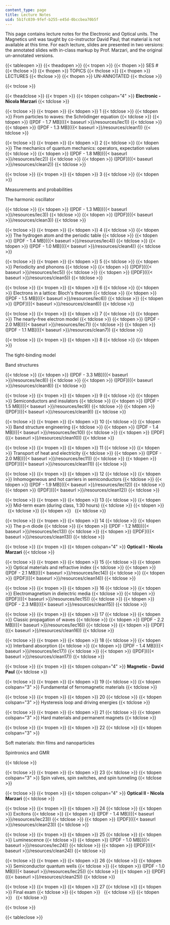 ```yaml
---
content_type: page
title: Lecture Notes
uid: 5b1fc039-9fef-b255-e45d-0bccbea70b5f
---
```


This page contains lecture notes for the Electronic and Optical units. The Magnetics unit was taught by co-instructor David Paul; that material is not available at this time. For each lecture, slides are presented in two versions: the annotated slides with in-class markup by Prof. Marzari, and the original un-annotated versions.

{{< tableopen >}}
{{< theadopen >}}
{{< tropen >}}
{{< thopen >}}
SES #
{{< thclose >}}
{{< thopen >}}
TOPICS
{{< thclose >}}
{{< thopen >}}
LECTURES
{{< thclose >}}
{{< thopen >}}
UN-ANNOTATED
{{< thclose >}}

{{< trclose >}}

{{< theadclose >}}
{{< tropen >}}
{{< tdopen colspan="4" >}}
**Electronic - Nicola Marzari**
{{< tdclose >}}

{{< trclose >}}
{{< tropen >}}
{{< tdopen >}}
1
{{< tdclose >}}
{{< tdopen >}}
From particles to waves: the Schrödinger equation
{{< tdclose >}}
{{< tdopen >}}
([PDF - 1.7 MB]({{< baseurl >}}/resources/lec1))
{{< tdclose >}}
{{< tdopen >}}
([PDF - 1.3 MB]({{< baseurl >}}/resources/clean1))
{{< tdclose >}}

{{< trclose >}}
{{< tropen >}}
{{< tdopen >}}
2
{{< tdclose >}}
{{< tdopen >}}
The mechanics of quantum mechanics: operators, expectation values
{{< tdclose >}}
{{< tdopen >}}
([PDF - 1.8 MB]({{< baseurl >}}/resources/lec2))
{{< tdclose >}}
{{< tdopen >}}
([PDF]({{< baseurl >}}/resources/clean2))
{{< tdclose >}}

{{< trclose >}}
{{< tropen >}}
{{< tdopen >}}
3
{{< tdclose >}}
{{< tdopen >}}


Measurements and probabilities

The harmonic oscillator


{{< tdclose >}}
{{< tdopen >}}
([PDF - 1.3 MB]({{< baseurl >}}/resources/lec3))
{{< tdclose >}}
{{< tdopen >}}
([PDF]({{< baseurl >}}/resources/clean3))
{{< tdclose >}}

{{< trclose >}}
{{< tropen >}}
{{< tdopen >}}
4
{{< tdclose >}}
{{< tdopen >}}
The hydrogen atom and the periodic table
{{< tdclose >}}
{{< tdopen >}}
([PDF - 1.4 MB]({{< baseurl >}}/resources/lec4))
{{< tdclose >}}
{{< tdopen >}}
([PDF - 1.0 MB]({{< baseurl >}}/resources/clean4))
{{< tdclose >}}

{{< trclose >}}
{{< tropen >}}
{{< tdopen >}}
5
{{< tdclose >}}
{{< tdopen >}}
Periodicity and phonons
{{< tdclose >}}
{{< tdopen >}}
([PDF]({{< baseurl >}}/resources/lec5))
{{< tdclose >}}
{{< tdopen >}}
([PDF]({{< baseurl >}}/resources/clean5))
{{< tdclose >}}

{{< trclose >}}
{{< tropen >}}
{{< tdopen >}}
6
{{< tdclose >}}
{{< tdopen >}}
Electrons in a lattice: Bloch's theorem
{{< tdclose >}}
{{< tdopen >}}
([PDF - 1.5 MB]({{< baseurl >}}/resources/lec6))
{{< tdclose >}}
{{< tdopen >}}
([PDF]({{< baseurl >}}/resources/clean6))
{{< tdclose >}}

{{< trclose >}}
{{< tropen >}}
{{< tdopen >}}
7
{{< tdclose >}}
{{< tdopen >}}
The nearly-free electron model
{{< tdclose >}}
{{< tdopen >}}
([PDF - 2.0 MB]({{< baseurl >}}/resources/lec7))
{{< tdclose >}}
{{< tdopen >}}
([PDF - 1.1 MB]({{< baseurl >}}/resources/clean7))
{{< tdclose >}}

{{< trclose >}}
{{< tropen >}}
{{< tdopen >}}
8
{{< tdclose >}}
{{< tdopen >}}


The tight-binding model

Band structures


{{< tdclose >}}
{{< tdopen >}}
([PDF - 3.3 MB]({{< baseurl >}}/resources/lec8))
{{< tdclose >}}
{{< tdopen >}}
([PDF]({{< baseurl >}}/resources/clean8))
{{< tdclose >}}

{{< trclose >}}
{{< tropen >}}
{{< tdopen >}}
9
{{< tdclose >}}
{{< tdopen >}}
Semiconductors and insulators
{{< tdclose >}}
{{< tdopen >}}
([PDF - 1.5 MB]({{< baseurl >}}/resources/lec9))
{{< tdclose >}}
{{< tdopen >}}
([PDF]({{< baseurl >}}/resources/clean9))
{{< tdclose >}}

{{< trclose >}}
{{< tropen >}}
{{< tdopen >}}
10
{{< tdclose >}}
{{< tdopen >}}
Band structure engineering
{{< tdclose >}}
{{< tdopen >}}
([PDF - 1.4 MB]({{< baseurl >}}/resources/lec10))
{{< tdclose >}}
{{< tdopen >}}
([PDF]({{< baseurl >}}/resources/clean10))
{{< tdclose >}}

{{< trclose >}}
{{< tropen >}}
{{< tdopen >}}
11
{{< tdclose >}}
{{< tdopen >}}
Transport of heat and electricity
{{< tdclose >}}
{{< tdopen >}}
([PDF - 2.0 MB]({{< baseurl >}}/resources/lec11))
{{< tdclose >}}
{{< tdopen >}}
([PDF]({{< baseurl >}}/resources/clean11))
{{< tdclose >}}

{{< trclose >}}
{{< tropen >}}
{{< tdopen >}}
12
{{< tdclose >}}
{{< tdopen >}}
Inhomogeneous and hot carriers in semiconductors
{{< tdclose >}}
{{< tdopen >}}
([PDF - 1.9 MB]({{< baseurl >}}/resources/lec12))
{{< tdclose >}}
{{< tdopen >}}
([PDF]({{< baseurl >}}/resources/clean12))
{{< tdclose >}}

{{< trclose >}}
{{< tropen >}}
{{< tdopen >}}
13
{{< tdclose >}}
{{< tdopen >}}
Mid-term exam (during class, 1:30 hours)
{{< tdclose >}}
{{< tdopen >}}
 
{{< tdclose >}}
{{< tdopen >}}
 
{{< tdclose >}}

{{< trclose >}}
{{< tropen >}}
{{< tdopen >}}
14
{{< tdclose >}}
{{< tdopen >}}
The p-n diode
{{< tdclose >}}
{{< tdopen >}}
([PDF - 1.2 MB]({{< baseurl >}}/resources/lec13))
{{< tdclose >}}
{{< tdopen >}}
([PDF]({{< baseurl >}}/resources/clean13))
{{< tdclose >}}

{{< trclose >}}
{{< tropen >}}
{{< tdopen colspan="4" >}}
**Optical I - Nicola Marzari**
{{< tdclose >}}

{{< trclose >}}
{{< tropen >}}
{{< tdopen >}}
15
{{< tdclose >}}
{{< tdopen >}}
Optical materials and refractive index
{{< tdclose >}}
{{< tdopen >}}
([PDF - 2.1 MB]({{< baseurl >}}/resources/lec14))
{{< tdclose >}}
{{< tdopen >}}
([PDF]({{< baseurl >}}/resources/clean14))
{{< tdclose >}}

{{< trclose >}}
{{< tropen >}}
{{< tdopen >}}
16
{{< tdclose >}}
{{< tdopen >}}
Electromagnetism in dielectric media
{{< tdclose >}}
{{< tdopen >}}
([PDF]({{< baseurl >}}/resources/lec15))
{{< tdclose >}}
{{< tdopen >}}
([PDF - 2.3 MB]({{< baseurl >}}/resources/clean15))
{{< tdclose >}}

{{< trclose >}}
{{< tropen >}}
{{< tdopen >}}
17
{{< tdclose >}}
{{< tdopen >}}
Classic propagation of waves
{{< tdclose >}}
{{< tdopen >}}
([PDF - 2.2 MB]({{< baseurl >}}/resources/lec16))
{{< tdclose >}}
{{< tdopen >}}
([PDF]({{< baseurl >}}/resources/clean16))
{{< tdclose >}}

{{< trclose >}}
{{< tropen >}}
{{< tdopen >}}
18
{{< tdclose >}}
{{< tdopen >}}
Interband absorption
{{< tdclose >}}
{{< tdopen >}}
([PDF - 1.4 MB]({{< baseurl >}}/resources/lec17))
{{< tdclose >}}
{{< tdopen >}}
([PDF]({{< baseurl >}}/resources/clean17))
{{< tdclose >}}

{{< trclose >}}
{{< tropen >}}
{{< tdopen colspan="4" >}}
**Magnetic - David Paul**
{{< tdclose >}}

{{< trclose >}}
{{< tropen >}}
{{< tdopen >}}
19
{{< tdclose >}}
{{< tdopen colspan="3" >}}
Fundamental of ferromagnetic materials
{{< tdclose >}}

{{< trclose >}}
{{< tropen >}}
{{< tdopen >}}
20
{{< tdclose >}}
{{< tdopen colspan="3" >}}
Hysteresis loop and driving energies
{{< tdclose >}}

{{< trclose >}}
{{< tropen >}}
{{< tdopen >}}
21
{{< tdclose >}}
{{< tdopen colspan="3" >}}
Hard materials and permanent magnets
{{< tdclose >}}

{{< trclose >}}
{{< tropen >}}
{{< tdopen >}}
22
{{< tdclose >}}
{{< tdopen colspan="3" >}}


Soft materials: thin films and nanoparticles

Spintronics and GMR


{{< tdclose >}}

{{< trclose >}}
{{< tropen >}}
{{< tdopen >}}
23
{{< tdclose >}}
{{< tdopen colspan="3" >}}
Spin valves, spin switches, and spin tunneling
{{< tdclose >}}

{{< trclose >}}
{{< tropen >}}
{{< tdopen colspan="4" >}}
**Optical II - Nicola Marzari**
{{< tdclose >}}

{{< trclose >}}
{{< tropen >}}
{{< tdopen >}}
24
{{< tdclose >}}
{{< tdopen >}}
Excitons
{{< tdclose >}}
{{< tdopen >}}
([PDF - 1.4 MB]({{< baseurl >}}/resources/lec23))
{{< tdclose >}}
{{< tdopen >}}
([PDF]({{< baseurl >}}/resources/clean23))
{{< tdclose >}}

{{< trclose >}}
{{< tropen >}}
{{< tdopen >}}
25
{{< tdclose >}}
{{< tdopen >}}
Luminescence
{{< tdclose >}}
{{< tdopen >}}
([PDF - 1.0 MB]({{< baseurl >}}/resources/lec24))
{{< tdclose >}}
{{< tdopen >}}
([PDF]({{< baseurl >}}/resources/clean24))
{{< tdclose >}}

{{< trclose >}}
{{< tropen >}}
{{< tdopen >}}
26
{{< tdclose >}}
{{< tdopen >}}
Semiconductor quantum wells
{{< tdclose >}}
{{< tdopen >}}
([PDF - 1.0 MB]({{< baseurl >}}/resources/lec25))
{{< tdclose >}}
{{< tdopen >}}
([PDF]({{< baseurl >}}/resources/clean25))
{{< tdclose >}}

{{< trclose >}}
{{< tropen >}}
{{< tdopen >}}
27
{{< tdclose >}}
{{< tdopen >}}
Final exam
{{< tdclose >}}
{{< tdopen >}}
 
{{< tdclose >}}
{{< tdopen >}}
 
{{< tdclose >}}

{{< trclose >}}

{{< tableclose >}}